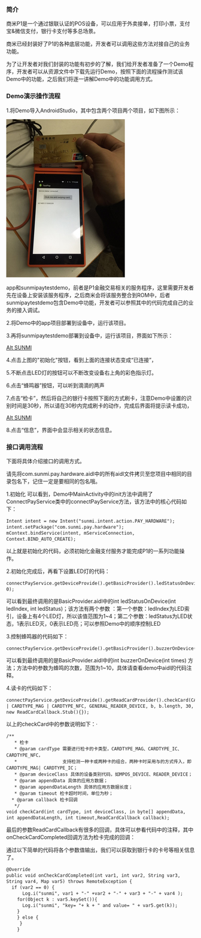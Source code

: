 ### 简介

商米P1是一个通过银联认证的POS设备，可以应用于外卖接单，打印小票，支付宝&微信支付，银行卡支付等多总场景。

商米已经封装好了P1的各种底层功能，开发者可以调用这些方法对接自己的业务功能。

为了让开发者对我们封装的功能有初步的了解，我们给开发者准备了一个Demo程序，开发者可以从资源文件中下载先运行Demo，按照下面的流程操作测试该Demo中的功能，之后我们将逐一讲解Demo中的功能调用方式。

### Demo演示操作流程

1.将Demo导入AndroidStudio，其中包含两个项目两个项目，如下图所示：

![Alt SUNMI](https://github.com/sunmideveloper/The-Demo-of-read-card/blob/master/img/2.png) 

app和sunmipaytestdemo，前者是P1金融交易相关的服务程序，这里需要开发者先在设备上安装该服务程序，之后商米会将该服务整合到ROM中，后者sunmipaytestdemo包含Demo中功能，开发者可以参照其中的代码完成自己的业务的接入调试。

2.将Demo中的app项目部署到设备中，运行该项目。

3.再将sunmipaytestdemo部署到设备中，运行该项目，界面如下所示：

[Alt SUNMI](https://github.com/sunmideveloper/The-Demo-of-read-card/blob/master/img/2.png) 

4.点击上图的"初始化"按钮，看到上面的连接状态变成“已连接”，

5.不断点击LED灯的按钮可以不断改变设备右上角的彩色指示灯。

6.点击“蜂鸣器”按钮，可以听到滴滴的两声

7.点击“检卡”，然后将自己的银行卡按照下面的方式刷卡，注意Demo中设置的识别时间是30秒，所以请在30秒内完成刷卡的动作，完成后界面将提示读卡成功，

[Alt SUNMI](https://github.com/sunmideveloper/The-Demo-of-read-card/blob/master/img/2.png) 

8.点击“信息”，界面中会显示相关的状态信息。

### 接口调用流程

下面将具体介绍接口的调用方式。

请先将com.sunmi.pay.hardware.aidl中的所有aidl文件拷贝至您项目中相同的目录包名下，记住一定是要相同的包名哦。

1.初始化
可以看到，Demo中MainActivity中的init方法中调用了ConnectPayService类中的connectPayService方法，该方法中的核心代码如下：
```
Intent intent = new Intent("sunmi.intent.action.PAY_HARDWARE");
intent.setPackage("com.sunmi.pay.hardware");
mContext.bindService(intent, mServiceConnection, Context.BIND_AUTO_CREATE);

```
以上就是初始化的代码，必须初始化金融支付服务才能完成P1的一系列功能操作。

2.初始化完成后，再看下设置LED灯的代码：
```
connectPayService.getDeviceProvide().getBasicProvider().ledStatusOnDevice(1, 0);
```
可以看到最终调用的是BasicProvider.aidl中的int ledStatusOnDevice(int ledIndex, int ledStatus)；该方法有两个参数 ：第一个参数：ledIndex为LED索引，设备上有4个LED灯，所以该值范围为1~4；第二个参数：ledStatus为LED状态，1表示LED灭，0表示LED亮；可以参照Demo中的顺序控制LED

3.控制蜂鸣器的代码如下：
```
connectPayService.getDeviceProvide().getBasicProvider().buzzerOnDevice(2);
```
可以看到最终调用的是BasicProvider.aidl中的int buzzerOnDevice(int times) 方法；方法中的参数为蜂鸣的次数，范围为1~10，具体请查看demo中aidl的代码注释。

4.读卡的代码如下：
```
connectPayService.getDeviceProvide().getReadCardProvider().checkCard(CARDTYPE_IC | CARDTYPE_MAG | CARDTYPE_NFC, GENERAL_READER_DEVICE, b, b.length, 30, new ReadCardCallback.Stub(){});
```

以上的checkCard中的参数说明如下：·

```
/**
   * 检卡
   * @param cardType 需要进行检卡的卡类型，CARDTYPE_MAG、CARDTYPE_IC、CARDTYPE_NFC，
   *                 支持检测一种卡或两种卡的组合，两种卡时采用与的方式传入，即CARDTYPE_MAG| CARDTYPE_IC；
   * @param deviceClass 具体的设备类别代码，如MPOS_DEVICE、READER_DEVICE；
   * @param appendData 具体的应用方数据；
   * @param appendDataLength 具体的应用方数据长度；
   * @param timeout 检卡超时时间，单位为秒；
  * @param callback 检卡回调
   */
void checkCard(int cardType, int deviceClass, in byte[] appendData, int appendDataLength, int timeout,ReadCardCallback callback);
```

最后的参数ReadCardCallback有很多的回调，具体可以参看代码中的注释，其中onCheckCardCompleted回调方法为检卡完成的回调：

通过以下简单的代码将各个参数值输出，我们可以获取到银行卡的卡号等相关信息了。

```
@Override
public void onCheckCardCompleted(int var1, int var2, String var3, String var4, Map var5) throws RemoteException {
  if (var2 == 0) {
      Log.i("sunmi", var1 + "-" +var2 + "-" + var3 + "-" + var4 );
    for(Object k : var5.keySet()){
      Log.i("sunmi", "key= "+ k + " and value= " + var5.get(k));
    }
    } else {
     }
    }
```
